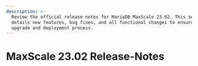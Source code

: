 ```yaml
---
description: >-
  Review the official release notes for MariaDB MaxScale 23.02. This section
  details new features, bug fixes, and all functional changes to ensure a smooth
  upgrade and deployment process.
---
```


# MaxScale 23.02 Release-Notes

